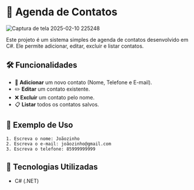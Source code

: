 # 📒 Agenda de Contatos

![Captura de tela 2025-02-10 225248](https://github.com/user-attachments/assets/931dcd46-3ce5-4d00-bf82-36c615965c38)


Este projeto é um sistema simples de agenda de contatos desenvolvido em C#. Ele permite adicionar, editar, excluir e listar contatos.

## 🛠️ Funcionalidades
- 📌 **Adicionar** um novo contato (Nome, Telefone e E-mail).
- ✏️ **Editar** um contato existente.
- ❌ **Excluir** um contato pelo nome.
- 📋 **Listar** todos os contatos salvos.


## 📝 Exemplo de Uso
```
1. Escreva o nome: Joãozinho
2. Escreva o e-mail: joãozinho@gmail.com
3. Escreva o telefone: 85999999999

```

## 🔧 Tecnologias Utilizadas
- C# (.NET)

  
